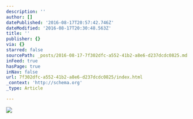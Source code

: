 ```yaml
---
description: ''
author: []
datePublished: '2016-08-17T20:57:42.746Z'
dateModified: '2016-08-17T20:30:48.563Z'
title: ''
publisher: {}
via: {}
starred: false
sourcePath: _posts/2016-08-17-7f302dfc-a552-41b2-a8e6-d237dcdc0825.md
inFeed: true
hasPage: true
inNav: false
url: 7f302dfc-a552-41b2-a8e6-d237dcdc0825/index.html
_context: 'http://schema.org'
_type: Article

---
```

![](https://the-grid-user-content.s3-us-west-2.amazonaws.com/a41b4014-3c88-48ee-adb0-85c6268e34ca.jpg)